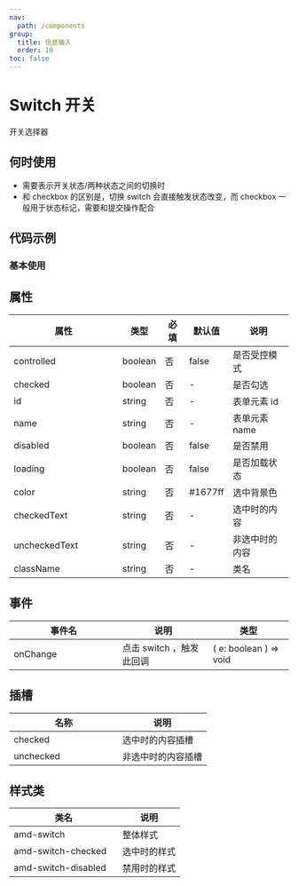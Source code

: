 ```yaml
---
nav:
  path: /components
group:
  title: 信息输入
  order: 10
toc: false
---
```


# Switch 开关
开关选择器
## 何时使用
- 需要表示开关状态/两种状态之间的切换时
- 和 checkbox 的区别是，切换 switch 会直接触发状态改变，而 checkbox 一般用于状态标记，需要和提交操作配合

## 代码示例
### 基本使用
<code src='../../demo/pages/Switch'></code>



## 属性

| 属性 | 类型 | 必填 | 默认值 | 说明 |
| -----|-----|-----|-----|----- |
| controlled | boolean | 否 | false | 是否受控模式 |
| checked | boolean | 否 | - | 是否勾选 |
| id | string | 否 | - | 表单元素 id |
| name | string | 否 | - | 表单元素 name |
| disabled | boolean | 否 | false | 是否禁用 |
| loading | boolean | 否 | false | 是否加载状态 |
| color | string | 否 | #1677ff | 选中背景色 |
| checkedText | string | 否 | - | 选中时的内容 |
| uncheckedText | string | 否 | - | 非选中时的内容 |
| className | string | 否 | - | 类名 |

## 事件
| 事件名 | 说明 | 类型 |
| -----|-----|-----|
| onChange | 点击 switch  ，触发此回调 | ( e: boolean ) => void  |


## 插槽
| 名称 | 说明 |
| ----|----|
| checked | 选中时的内容插槽 |
| unchecked | 非选中时的内容插槽 |

## 样式类
| 类名 | 说明 |
| -----|-----|
| amd-switch | 整体样式 |
| amd-switch-checked | 选中时的样式 |
| amd-switch-disabled | 禁用时的样式 |

<style> 
table th:first-of-type { width: 180px; } 
.__dumi-default-layout-content article table:first-of-type th:nth-of-type(2)  {
    width: 140px
} 
.__dumi-default-layout-content article table:first-of-type th:nth-of-type(3)  {
    width: 30px
} 
.__dumi-default-layout-content article table:first-of-type th:nth-of-type(4)  {
    width: 50px
} 
</style> 